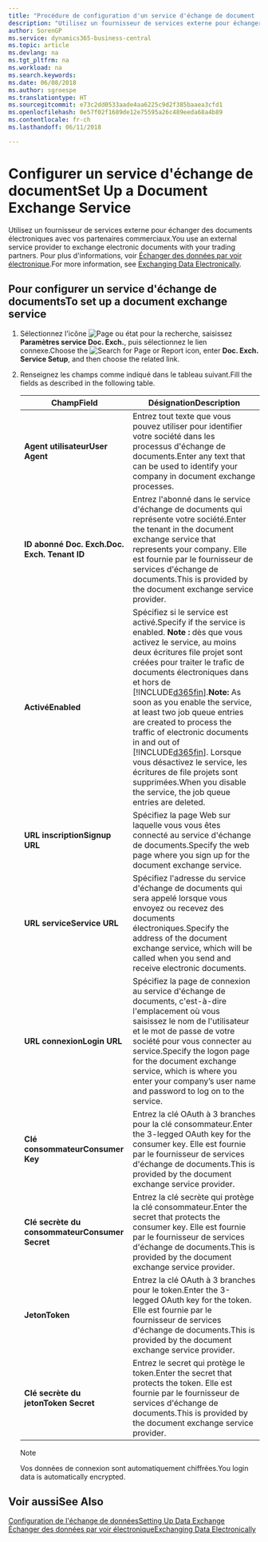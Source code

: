 ```yaml
---
title: "Procédure de configuration d'un service d'échange de document | Microsoft Docs"
description: "Utilisez un fournisseur de services externe pour échanger des documents électroniques avec vos partenaires commerciaux."
author: SorenGP
ms.service: dynamics365-business-central
ms.topic: article
ms.devlang: na
ms.tgt_pltfrm: na
ms.workload: na
ms.search.keywords: 
ms.date: 06/08/2018
ms.author: sgroespe
ms.translationtype: HT
ms.sourcegitcommit: e73c2dd0533aade4aa6225c9d2f385baaea3cfd1
ms.openlocfilehash: 0e57f02f1689de12e75595a26c489eeda68a4b89
ms.contentlocale: fr-ch
ms.lasthandoff: 06/11/2018

---
```

# <a name="set-up-a-document-exchange-service"></a><span data-ttu-id="c1fe0-103">Configurer un service d'échange de document</span><span class="sxs-lookup"><span data-stu-id="c1fe0-103">Set Up a Document Exchange Service</span></span>
<span data-ttu-id="c1fe0-104">Utilisez un fournisseur de services externe pour échanger des documents électroniques avec vos partenaires commerciaux.</span><span class="sxs-lookup"><span data-stu-id="c1fe0-104">You use an external service provider to exchange electronic documents with your trading partners.</span></span> <span data-ttu-id="c1fe0-105">Pour plus d'informations, voir [Échanger des données par voir électronique](across-data-exchange.md).</span><span class="sxs-lookup"><span data-stu-id="c1fe0-105">For more information, see [Exchanging Data Electronically](across-data-exchange.md).</span></span>  

## <a name="to-set-up-a-document-exchange-service"></a><span data-ttu-id="c1fe0-106">Pour configurer un service d'échange de documents</span><span class="sxs-lookup"><span data-stu-id="c1fe0-106">To set up a document exchange service</span></span>  
1. <span data-ttu-id="c1fe0-107">Sélectionnez l'icône ![Page ou état pour la recherche](media/ui-search/search_small.png "icône Page ou état pour la recherche"), saisissez **Paramètres service Doc. Exch.**, puis sélectionnez le lien connexe.</span><span class="sxs-lookup"><span data-stu-id="c1fe0-107">Choose the ![Search for Page or Report](media/ui-search/search_small.png "Search for Page or Report icon") icon, enter **Doc. Exch. Service Setup**, and then choose the related link.</span></span>  
2. <span data-ttu-id="c1fe0-108">Renseignez les champs comme indiqué dans le tableau suivant.</span><span class="sxs-lookup"><span data-stu-id="c1fe0-108">Fill the fields as described in the following table.</span></span>  

    |<span data-ttu-id="c1fe0-109">Champ</span><span class="sxs-lookup"><span data-stu-id="c1fe0-109">Field</span></span>|<span data-ttu-id="c1fe0-110">Désignation</span><span class="sxs-lookup"><span data-stu-id="c1fe0-110">Description</span></span>|  
    |---------------------------------|---------------------------------------|  
    |<span data-ttu-id="c1fe0-111">**Agent utilisateur**</span><span class="sxs-lookup"><span data-stu-id="c1fe0-111">**User Agent**</span></span>|<span data-ttu-id="c1fe0-112">Entrez tout texte que vous pouvez utiliser pour identifier votre société dans les processus d'échange de documents.</span><span class="sxs-lookup"><span data-stu-id="c1fe0-112">Enter any text that can be used to identify your company in document exchange processes.</span></span>|  
    |<span data-ttu-id="c1fe0-113">**ID abonné Doc. Exch.**</span><span class="sxs-lookup"><span data-stu-id="c1fe0-113">**Doc. Exch. Tenant ID**</span></span>|<span data-ttu-id="c1fe0-114">Entrez l'abonné dans le service d'échange de documents qui représente votre société.</span><span class="sxs-lookup"><span data-stu-id="c1fe0-114">Enter the tenant in the document exchange service that represents your company.</span></span> <span data-ttu-id="c1fe0-115">Elle est fournie par le fournisseur de services d'échange de documents.</span><span class="sxs-lookup"><span data-stu-id="c1fe0-115">This is provided by the document exchange service provider.</span></span>|  
    |<span data-ttu-id="c1fe0-116">**Activé**</span><span class="sxs-lookup"><span data-stu-id="c1fe0-116">**Enabled**</span></span>|<span data-ttu-id="c1fe0-117">Spécifiez si le service est activé.</span><span class="sxs-lookup"><span data-stu-id="c1fe0-117">Specify if the service is enabled.</span></span> <span data-ttu-id="c1fe0-118">**Note :** dès que vous activez le service, au moins deux écritures file projet sont créées pour traiter le trafic de documents électroniques dans et hors de [!INCLUDE[d365fin](includes/d365fin_md.md)].</span><span class="sxs-lookup"><span data-stu-id="c1fe0-118">**Note:**  As soon as you enable the service, at least two job queue entries are created to process the traffic of electronic documents in and out of [!INCLUDE[d365fin](includes/d365fin_md.md)].</span></span> <span data-ttu-id="c1fe0-119">Lorsque vous désactivez le service, les écritures de file projets sont supprimées.</span><span class="sxs-lookup"><span data-stu-id="c1fe0-119">When you disable the service, the job queue entries are deleted.</span></span>|  
    |<span data-ttu-id="c1fe0-120">**URL inscription**</span><span class="sxs-lookup"><span data-stu-id="c1fe0-120">**Signup URL**</span></span>|<span data-ttu-id="c1fe0-121">Spécifiez la page Web sur laquelle vous vous êtes connecté au service d'échange de documents.</span><span class="sxs-lookup"><span data-stu-id="c1fe0-121">Specify the web page where you sign up for the document exchange service.</span></span>|  
    |<span data-ttu-id="c1fe0-122">**URL service**</span><span class="sxs-lookup"><span data-stu-id="c1fe0-122">**Service URL**</span></span>|<span data-ttu-id="c1fe0-123">Spécifiez l'adresse du service d'échange de documents qui sera appelé lorsque vous envoyez ou recevez des documents électroniques.</span><span class="sxs-lookup"><span data-stu-id="c1fe0-123">Specify the address of the document exchange service, which will be called when you send and receive electronic documents.</span></span>|  
    |<span data-ttu-id="c1fe0-124">**URL connexion**</span><span class="sxs-lookup"><span data-stu-id="c1fe0-124">**Login URL**</span></span>|<span data-ttu-id="c1fe0-125">Spécifiez la page de connexion au service d'échange de documents, c'est-à-dire l'emplacement où vous saisissez le nom de l'utilisateur et le mot de passe de votre société pour vous connecter au service.</span><span class="sxs-lookup"><span data-stu-id="c1fe0-125">Specify the logon page for the document exchange service, which is where you enter your company’s user name and password to log on to the service.</span></span>|  
    |<span data-ttu-id="c1fe0-126">**Clé consommateur**</span><span class="sxs-lookup"><span data-stu-id="c1fe0-126">**Consumer Key**</span></span>|<span data-ttu-id="c1fe0-127">Entrez la clé OAuth à 3 branches pour la clé consommateur.</span><span class="sxs-lookup"><span data-stu-id="c1fe0-127">Enter the 3-legged OAuth key for the consumer key.</span></span> <span data-ttu-id="c1fe0-128">Elle est fournie par le fournisseur de services d'échange de documents.</span><span class="sxs-lookup"><span data-stu-id="c1fe0-128">This is provided by the document exchange service provider.</span></span>|  
    |<span data-ttu-id="c1fe0-129">**Clé secrète du consommateur**</span><span class="sxs-lookup"><span data-stu-id="c1fe0-129">**Consumer Secret**</span></span>|<span data-ttu-id="c1fe0-130">Entrez la clé secrète qui protège la clé consommateur.</span><span class="sxs-lookup"><span data-stu-id="c1fe0-130">Enter the secret that protects the consumer key.</span></span> <span data-ttu-id="c1fe0-131">Elle est fournie par le fournisseur de services d'échange de documents.</span><span class="sxs-lookup"><span data-stu-id="c1fe0-131">This is provided by the document exchange service provider.</span></span>|  
    |<span data-ttu-id="c1fe0-132">**Jeton**</span><span class="sxs-lookup"><span data-stu-id="c1fe0-132">**Token**</span></span>|<span data-ttu-id="c1fe0-133">Entrez la clé OAuth à 3 branches pour le token.</span><span class="sxs-lookup"><span data-stu-id="c1fe0-133">Enter the 3-legged OAuth key for the token.</span></span> <span data-ttu-id="c1fe0-134">Elle est fournie par le fournisseur de services d'échange de documents.</span><span class="sxs-lookup"><span data-stu-id="c1fe0-134">This is provided by the document exchange service provider.</span></span>|  
    |<span data-ttu-id="c1fe0-135">**Clé secrète du jeton**</span><span class="sxs-lookup"><span data-stu-id="c1fe0-135">**Token Secret**</span></span>|<span data-ttu-id="c1fe0-136">Entrez le secret qui protège le token.</span><span class="sxs-lookup"><span data-stu-id="c1fe0-136">Enter the secret that protects the token.</span></span> <span data-ttu-id="c1fe0-137">Elle est fournie par le fournisseur de services d'échange de documents.</span><span class="sxs-lookup"><span data-stu-id="c1fe0-137">This is provided by the document exchange service provider.</span></span>|  

    > [!NOTE]  
    > <span data-ttu-id="c1fe0-138">Vos données de connexion sont automatiquement chiffrées.</span><span class="sxs-lookup"><span data-stu-id="c1fe0-138">You login data is automatically encrypted.</span></span>

## <a name="see-also"></a><span data-ttu-id="c1fe0-139">Voir aussi</span><span class="sxs-lookup"><span data-stu-id="c1fe0-139">See Also</span></span>  
[<span data-ttu-id="c1fe0-140">Configuration de l'échange de données</span><span class="sxs-lookup"><span data-stu-id="c1fe0-140">Setting Up Data Exchange</span></span>](across-set-up-data-exchange.md)  
[<span data-ttu-id="c1fe0-141">Échanger des données par voir électronique</span><span class="sxs-lookup"><span data-stu-id="c1fe0-141">Exchanging Data Electronically</span></span>](across-data-exchange.md)

